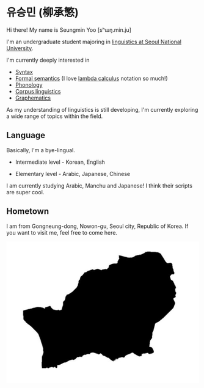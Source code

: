 # 유승민 (柳承慜)
Hi there! My name is Seungmin Yoo [sʰɯŋ.min.ju]

I'm an undergraduate student majoring in [linguistics at Seoul National University](https://linguist.snu.ac.kr/en/). 

I'm currently deeply interested in 
- [Syntax](https://en.wikipedia.org/wiki/Syntax)
- [Formal semantics](https://en.wikipedia.org/wiki/Formal_semantics_(natural_language)) (I love [lambda calculus](https://en.wikipedia.org/wiki/Lambda_calculus) notation so much!)
- [Phonology](https://en.wikipedia.org/wiki/Phonology)
- [Corpus linguistics](https://en.wikipedia.org/wiki/Corpus_linguistics)
- [Graphematics](https://en.wikipedia.org/wiki/Graphemics)

As my understanding of linguistics is still developing, I'm currently exploring a wide range of topics within the field. 

## Language
Basically, I'm a bye-lingual.

- Intermediate level - Korean, English

- Elementary level - Arabic, Japanese, Chinese

I am currently studying Arabic, Manchu and Japanese! I think their scripts are super cool.

## Hometown
I am from Gongneung-dong, Nowon-gu, Seoul city, Republic of Korea.
If you want to visit me, feel free to come here.

![Gongneung](./스크린샷%202025-10-26%20215932.png)